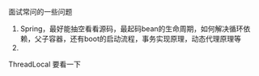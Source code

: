 面试常问的一些问题

1. Spring，最好能抽空看看源码，最起码bean的生命周期，如何解决循环依赖，父子容器，还有boot的启动流程，事务实现原理，动态代理原理等
2. 

ThreadLocal 要看一下